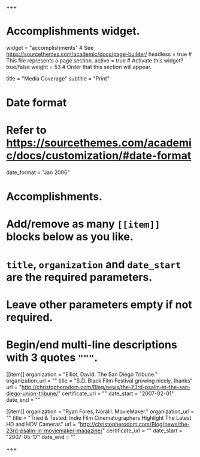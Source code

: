 +++
# Accomplishments widget.
widget = "accomplishments"  # See https://sourcethemes.com/academic/docs/page-builder/
headless = true  # This file represents a page section.
active = true  # Activate this widget? true/false
weight = 53  # Order that this section will appear.

title = "Media Coverage"
subtitle = "Print"

# Date format
#   Refer to https://sourcethemes.com/academic/docs/customization/#date-format
date_format = "Jan 2006"

# Accomplishments.
#   Add/remove as many `[[item]]` blocks below as you like.
#   `title`, `organization` and `date_start` are the required parameters.
#   Leave other parameters empty if not required.
#   Begin/end multi-line descriptions with 3 quotes `"""`.

[[item]]
  organization = "Elliot, David. The San Diego Tribune."
  organization_url = ""
  title = "S.D. Black Film Festival growing nicely, thanks"
  url = "http://christopherodom.com/Blog/news/the-23rd-psalm-in-the-san-diego-union-tribune/"
  certificate_url = ""
  date_start = "2007-02-01"
  date_end = ""

[[item]]
  organization = "Ryan Fores, Noralil. MovieMaker."
  organization_url = ""
  title = "Tried & Tested: Indie Film Cinematographers Highlight The Latest HD and HDV Cameras"
  url = "http://christopherodom.com/Blog/news/the-23rd-psalm-in-moviemaker-magazine/"
  certificate_url = ""
  date_start = "2007-05-17"
  date_end = ""

+++
